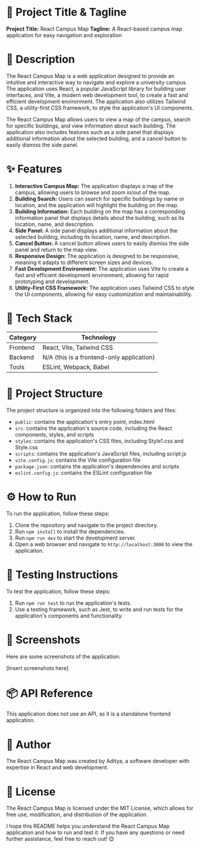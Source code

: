 🚀 Project Title & Tagline
================================

**Project Title:** React Campus Map
**Tagline:** A React-based campus map application for easy navigation and exploration

📖 Description
================

The React Campus Map is a web application designed to provide an intuitive and interactive way to navigate and explore a university campus. The application uses React, a popular JavaScript library for building user interfaces, and Vite, a modern web development tool, to create a fast and efficient development environment. The application also utilizes Tailwind CSS, a utility-first CSS framework, to style the application's UI components.

The React Campus Map allows users to view a map of the campus, search for specific buildings, and view information about each building. The application also includes features such as a side panel that displays additional information about the selected building, and a cancel button to easily dismiss the side panel.

✨ Features
================

1. **Interactive Campus Map:** The application displays a map of the campus, allowing users to browse and zoom in/out of the map.
2. **Building Search:** Users can search for specific buildings by name or location, and the application will highlight the building on the map.
3. **Building Information:** Each building on the map has a corresponding information panel that displays details about the building, such as its location, name, and description.
4. **Side Panel:** A side panel displays additional information about the selected building, including its location, name, and description.
5. **Cancel Button:** A cancel button allows users to easily dismiss the side panel and return to the map view.
6. **Responsive Design:** The application is designed to be responsive, meaning it adapts to different screen sizes and devices.
7. **Fast Development Environment:** The application uses Vite to create a fast and efficient development environment, allowing for rapid prototyping and development.
8. **Utility-First CSS Framework:** The application uses Tailwind CSS to style the UI components, allowing for easy customization and maintainability.

🧰 Tech Stack
================

| Category | Technology |
| --- | --- |
| Frontend | React, Vite, Tailwind CSS |
| Backend | N/A (this is a frontend-only application) |
| Tools | ESLint, Webpack, Babel |

📁 Project Structure
================

The project structure is organized into the following folders and files:

* `public`: contains the application's entry point, index.html
* `src`: contains the application's source code, including the React components, styles, and scripts
* `styles`: contains the application's CSS files, including Style1.css and Style.css
* `scripts`: contains the application's JavaScript files, including script.js
* `vite.config.js`: contains the Vite configuration file
* `package.json`: contains the application's dependencies and scripts
* `eslint.config.js`: contains the ESLint configuration file

⚙️ How to Run
================

To run the application, follow these steps:

1. Clone the repository and navigate to the project directory.
2. Run `npm install` to install the dependencies.
3. Run `npm run dev` to start the development server.
4. Open a web browser and navigate to `http://localhost:3000` to view the application.

🧪 Testing Instructions
================

To test the application, follow these steps:

1. Run `npm run test` to run the application's tests.
2. Use a testing framework, such as Jest, to write and run tests for the application's components and functionality.

📸 Screenshots
================

Here are some screenshots of the application:

[Insert screenshots here]

📦 API Reference
================

This application does not use an API, as it is a standalone frontend application.

👤 Author
================

The React Campus Map was created by Aditya, a software developer with expertise in React and web development.

📝 License
================

The React Campus Map is licensed under the MIT License, which allows for free use, modification, and distribution of the application.

I hope this README helps you understand the React Campus Map application and how to run and test it. If you have any questions or need further assistance, feel free to reach out! 😊
